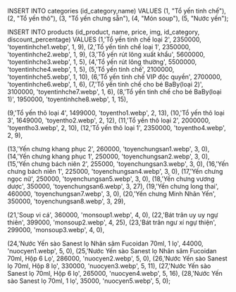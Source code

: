 INSERT INTO categories (id_category,name) VALUES
(1, "Tổ yến tinh chế"),
(2, "Tổ yến thô"),
(3, "Tổ yến chưng sẵn"),
(4, "Món soup"),
(5, "Nước yến");

INSERT INTO products (id_product, name, price, img, id_category, discount_percentage) VALUES
(1,'Tổ yến tinh chế loại 2', 2350000, 'toyentinhche1.webp', 1, 9),
(2,'Tổ yến tinh chế loại 1', 2350000, 'toyentinhche2.webp', 1, 9),
(3,'Tổ yến rút lông xuất khẩu', 5600000, 'toyentinhche3.webp', 1, 5),
(4,'Tổ yến rút lông thường', 5500000, 'toyentinhche4.webp', 1, 5),
(5,'Tổ yến tinh chế', 2100000, 'toyentinhche5.webp', 1, 10),
(6,'Tổ yến tinh chế VIP độc quyền', 2700000, 'toyentinhche6.webp', 1, 6),
(7,'Tổ yến tinh chế cho bé BaBy(loại 2)', 3100000, 'toyentinhche7.webp', 1, 6),
(8,'Tổ yến tinh chế cho bé BaBy(loại 1)', 1950000, 'toyentinhche8.webp', 1, 15),

(9,'Tổ yến thô loại 4', 1499000, 'toyentho1.webp', 2, 13),
(10,'Tổ yến thô loại 3', 1649000, 'toyentho2.webp', 2, 12),
(11,'Tổ yến thô loại 2', 2000000, 'toyentho3.webp', 2, 10),
(12,'Tổ yến thô loại 1', 2350000, 'toyentho4.webp', 2, 9),

(13,'Yến chưng khang phục 2', 260000, 'toyenchungsan1.webp', 3, 0),
(14,'Yến chưng khang phục 1', 250000, 'toyenchungsan2.webp', 3, 0),
(15,'Yến chưng bách niên 2', 255000, 'toyenchungsan3.webp', 3, 0),
(16,'Yến chưng bách niên 1', 225000, 'toyenchungsan4.webp', 3, 0),
(17,'Yến chưng ngọc nữ', 250000, 'toyenchungsan5.webp', 3, 0),
(18,'Yến chưng vương dược', 350000, 'toyenchungsan6.webp', 3, 27),
(19,'Yến chưng long thai', 460000, 'toyenchungsan7.webp', 3, 0),
(20,'Yến chưng Minh Nhãn Yến', 350000, 'toyenchungsan8.webp', 3, 29),

(21,'Soup vi cá', 360000, 'monsoup1.webp', 4, 0),
(22,'Bát trân uy uy ngự thiên', 399000, 'monsoup2.webp', 4, 25),
(23,'Bát trân ngư xí ngự thiện', 299000, 'monsoup3.webp', 4, 0),

(24,'Nước Yến sào Sanest lọ Nhân sâm Fucoidan 70ml, 1 lọ', 44000, 'nuocyen1.webp', 5, 0),
(25,'Nước Yến sào Sanest lọ Nhân sâm Fucoidan 70ml, Hộp 6 Lọ', 286000, 'nuocyen2.webp', 5, 0),
(26,'Nước Yến sào Sanest lọ 70ml, Hộp 8 lọ', 330000, 'nuocyen3.webp', 5, 11),
(27,'Nước Yến sào Sanest lọ 70ml, Hộp 6 lọ', 265000, 'nuocyen4.webp', 5, 16),
(28,'Nước Yến sào Sanest lọ 70ml, 1 lọ', 35000, 'nuocyen5.webp', 5, 0);






